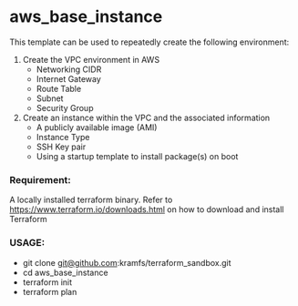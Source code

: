 # aws_base_instance
This template can be used to repeatedly create the following environment:
1. Create the VPC environment in AWS
   - Networking CIDR
   - Internet Gateway
   - Route Table
   - Subnet
   - Security Group 
2. Create an instance within the VPC and the associated information
   - A publicly available image (AMI)
   - Instance Type
   - SSH Key pair
   - Using a startup template to install package(s) on boot

### Requirement:
A locally installed terraform binary. Refer to https://www.terraform.io/downloads.html on how to download and install Terraform

### USAGE:

- git clone git@github.com:kramfs/terraform_sandbox.git
- cd aws_base_instance
- terraform init
- terraform plan
